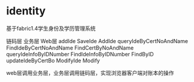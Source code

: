 # identity
基于fabric1.4学生身份及学历管理系统

链码层                                 业务层                             Web层
addIde                                SaveIde                            AddIde
queryIdeByCertNoAndName               FindIdeByCertNoAndName             FindCertByNoAndName
queryIdeInfoByIDNumber                FindIdeInfoByIDNumber              FindByID
updateIdeByCertBo                     ModifyIde                          Modify

web层调用业务层，业务层调用链码层，实现浏览器客户端对账本的操作
